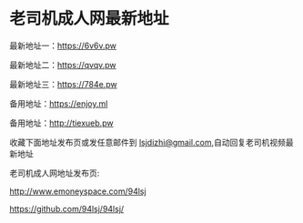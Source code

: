 # 老司机成人网最新地址

最新地址一：https://6v6v.pw

最新地址二：https://qvqv.pw

最新地址三：https://784e.pw

备用地址：https://enjoy.ml

备用地址：http://tiexueb.pw

收藏下面地址发布页或发任意邮件到 lsjdizhi@gmail.com,自动回复老司机视频最新地址

老司机成人网地址发布页:

http://www.emoneyspace.com/94lsj

https://github.com/94lsj/94lsj/
